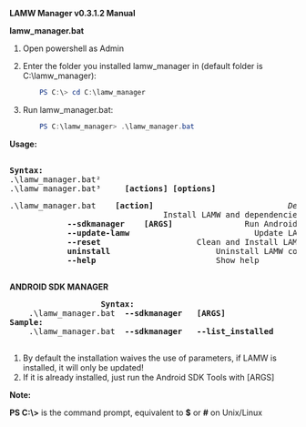 **LAMW Manager v0.3.1.2 Manual**

**lamw_manager.bat**

1.	Open powershell as Admin
2.	Enter the folder you installed lamw_manager in (default folder is C:\lamw_manager):
	```powershell
		PS C:\> cd C:\lamw_manager
	```
3. Run lamw_manager.bat:

	```powershell
		PS C:\lamw_manager> .\lamw_manager.bat
	```


**Usage:**
<pre>					
<Strong>Syntax:</Strong>
.\lamw_manager.bat²
.\lamw_manager.bat³ 	<strong>[actions]</strong> <strong>[options]</strong> </pre>

<p>
<pre>
.\lamw_manager.bat    <strong>[action]</strong>                            <em>Description</em>
						   		Install LAMW and dependencies
			<strong>--sdkmanager	[ARGS]</strong>               Run Android SDK Manager 
			<strong>--update-lamw</strong>              	     	Update LAMW sources and rebuild Lazarus IDE
			<strong>--reset</strong>			     	Clean and Install LAMW
			<strong>uninstall</strong>                 	 	Uninstall LAMW completely and erase all settings.
			<strong>--help</strong>                 	   	Show help
	</pre>
</p>

**ANDROID SDK MANAGER**

<p>
	<pre>					<Strong>Syntax:</Strong>
	.\lamw_manager.bat	<strong>--sdkmanager</strong>	<strong>[ARGS]</strong>
<Strong>Sample:</Strong>
	.\lamw_manager.bat	<strong>--sdkmanager</strong>	<strong>--list_installed</strong>
	</pre>
</p>

<p>
	<ol>
		<li>By default the installation waives the use of parameters, if LAMW is installed, it will only be updated!</li>
		<li>If it is already installed, just run the Android SDK Tools with [ARGS]</li>
	</ol>
</p>

**Note:**

**PS C:\\>** is the command prompt, equivalent to **$** or **#** on Unix/Linux


